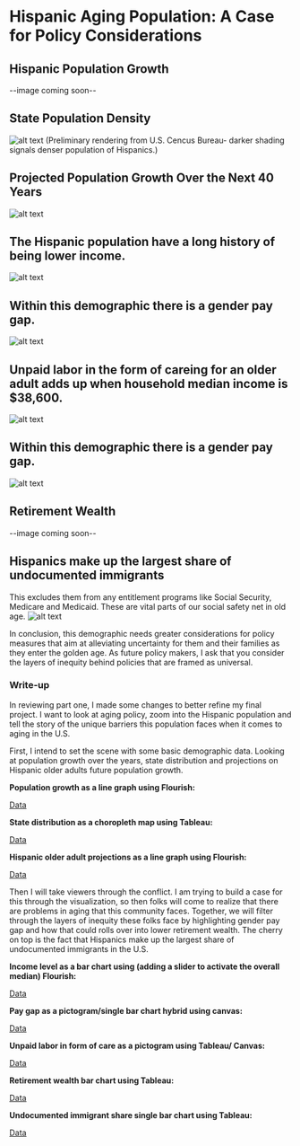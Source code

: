 # Hispanic Aging Population: A Case for Policy Considerations


## Hispanic Population Growth
--image coming soon--

## State Population Density 
![alt text](https://i.ibb.co/Sctmdrk/Hisp-density.png)
(Preliminary rendering from U.S. Cencus Bureau- darker shading signals denser population of Hispanics.)

## Projected Population Growth Over the Next 40 Years 
![alt text](https://i.ibb.co/5KMHJfh/projected-pop.jpg)

## The Hispanic population have a long history of being lower income.
![alt text](https://i.ibb.co/z2PppXN/houshold-income.jpg)

## Within this demographic there is a gender pay gap. 
![alt text](https://i.ibb.co/30KrbDC/IMG-0308.jpg)

## Unpaid labor in the form of careing for an older adult adds up when household median income is $38,600. 
![alt text](https://i.ibb.co/MkJKtNr/Unpaid-labor.jpg)

## Within this demographic there is a gender pay gap. 
![alt text](https://i.ibb.co/ryY5TdG/gender-pay.jpg)

## Retirement Wealth 
--image coming soon--

## Hispanics make up the largest share of undocumented immigrants 
This excludes them from any entitlement programs like Social Security, Medicare and Medicaid. These are vital parts of our social safety net in old age. 
![alt text](https://i.ibb.co/30KrbDC/IMG-0308.jpg)

In conclusion, this demographic needs greater considerations for policy measures that aim at alleviating uncertainty for them and their families as they enter the golden age. As future policy makers, I ask that you consider the layers of inequity behind policies that are framed as universal. 



### Write-up
In reviewing part one, I made some changes to better refine my final project. I want to look at aging policy, zoom into the Hispanic population and tell the story of the unique barriers this population faces when it comes to aging in the U.S. 

First, I intend to set the scene with some basic demographic data. Looking at population growth over the years, state distribution and projections on Hispanic older adults future population growth. 

**Population growth as a line graph using Flourish:**

[Data](https://www.census.gov/data/tables/2017/demo/popproj/2017-summary-tables.html)


**State distribution as a choropleth map using Tableau:**

[Data](https://data.census.gov/cedsci/table?q=race%20over%20years&g=0400000US01,04,05,06,08,09,10,12,13,16,17,18,19,20,21,22,23,24,25,26,27,28,29,30,31,32,33,34,35,36,37,38,39,40,41,42,44,45,46,47,48,49,50,51,53,54,55,56&tid=DECENNIALPL2020.P2)


**Hispanic older adult projections as a line graph using Flourish:**

[Data](https://acl.gov/sites/default/files/Aging%20and%20Disability%20in%20America/2018HA_OAProfile.pdf)


Then I will take viewers through the conflict. I am trying to build a case for this through the visualization, so then folks will come to realize that there are problems in aging that this community faces. Together, we will filter through the layers of inequity these folks face by highlighting gender pay gap and how that could rolls over into lower retirement wealth. The cherry on top is the fact that Hispanics make up the largest share of undocumented immigrants in the U.S. 


**Income level as a bar chart using (adding a slider to activate the overall median) Flourish:**

[Data](https://www.census.gov/library/publications/2021/demo/p60-273.html)


**Pay gap as a pictogram/single bar chart hybrid using canvas:**

[Data](http://www.equalpaytoday.org/latina-equal-pay-day-2021)


**Unpaid labor in form of care as a pictogram using Tableau/ Canvas:**

[Data](http://www.nhcoa.org/wp-content/uploads/2017/04/Final-Proceedings-Caregiving-Thought-Leaders-Roundtable-Washington-DC-1.pdf)


**Retirement wealth bar chart using Tableau:**

[Data](https://www.nytimes.com/2020/08/14/business/retirement-inequality-racism.html)


**Undocumented immigrant share single bar chart using Tableau:**

[Data](http://madreanna.org/immref/pew/107Full.pdf)
